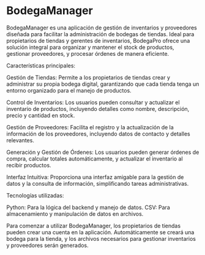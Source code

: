 # BodegaManager
BodegaManager es una aplicación de gestión de inventarios y proveedores diseñada para facilitar la administración de bodegas de tiendas. Ideal para propietarios de tiendas y gerentes de inventarios, BodegaPro ofrece una solución integral para organizar y mantener el stock de productos, gestionar proveedores, y procesar órdenes de manera eficiente.

Características principales:

  Gestión de Tiendas: Permite a los propietarios de tiendas crear y administrar su propia bodega digital, garantizando que cada tienda tenga un entorno organizado para el manejo de productos.

  Control de Inventarios: Los usuarios pueden consultar y actualizar el inventario de productos, incluyendo detalles como nombre, descripción, precio y cantidad en stock.

  Gestión de Proveedores: Facilita el registro y la actualización de la información de los proveedores, incluyendo datos de contacto y detalles relevantes.

  Generación y Gestión de Órdenes: Los usuarios pueden generar órdenes de compra, calcular totales automáticamente, y actualizar el inventario al recibir productos.

  Interfaz Intuitiva: Proporciona una interfaz amigable para la gestión de datos y la consulta de información, simplificando tareas administrativas.

  Tecnologías utilizadas:

  Python: Para la lógica del backend y manejo de datos.
  CSV: Para almacenamiento y manipulación de datos en archivos.

Para comenzar a utilizar BodegaManager, los propietarios de tiendas pueden crear una cuenta en la aplicación. Automáticamente se   creará una bodega para la tienda, y los archivos necesarios para gestionar inventarios y proveedores serán generados.

